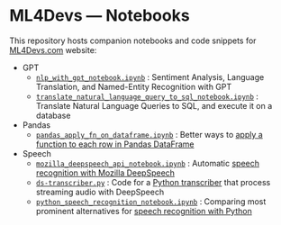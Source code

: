 # ML4Devs — Notebooks

This repository hosts companion notebooks and code snippets for [ML4Devs.com](https://www.ml4devs.com) website:

- GPT
  - [`nlp_with_gpt_notebook.ipynb`](gpt/nlp_with_gpt_notebook.ipynb) : Sentiment Analysis, Language Translation, and Named-Entity Recognition with GPT
  - [`translate_natural_language_query_to_sql_notebook.ipynb`](gpt/translate_natural_language_query_to_sql_notebook.ipynb) : Translate Natural Language Queries to SQL, and execute it on a database
- Pandas
  - [`pandas_apply_fn_on_dataframe.ipynb`](pandas/pandas_apply_fn_on_dataframe.ipynb) : Better ways to [apply a function to each row in Pandas DataFrame](https://www.ml4devs.com/articles/pandas-dataframe-apply-function-iterate-over-rows/)
- Speech
  - [`mozilla_deepspeech_api_notebook.ipynb`](speech/asr/deepspeech/mozilla_deepspeech_api_notebook.ipynb) : Automatic [speech recognition with Mozilla DeepSpeech](https://www.ml4devs.com/articles/how-to-build-python-transcriber-using-mozilla-deepspeech/)
  - [`ds-transcriber.py`](speech/asr/deepspeech/ds-transcriber.py) : Code for a [Python transcriber](https://www.ml4devs.com/articles/how-to-build-python-transcriber-using-mozilla-deepspeech/) that process streaming audio with DeepSpeech
  - [`python_speech_recognition_notebook.ipynb`](speech/asr/python_speech_recognition_notebook.ipynb) : Comparing most prominent alternatives for [speech recognition with Python](https://www.ml4devs.com/articles/speech-recognition-with-python/)

